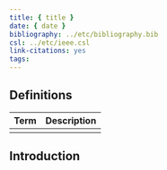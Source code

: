 ```yaml
---
title: { title }
date: { date }
bibliography: ../etc/bibliography.bib
csl: ../etc/ieee.csl
link-citations: yes
tags:
---
```


## Definitions

| Term | Description |
| ---- | ----------- |
|      |             |

## Introduction
